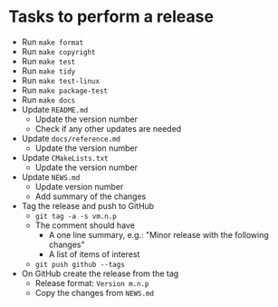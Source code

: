 # Tasks to perform a release

- Run `make format`
- Run `make copyright`
- Run `make test`
- Run `make tidy`
- Run `make test-linux`
- Run `make package-test`
- Run `make docs`
- Update `README.md`
  - Update the version number
  - Check if any other updates are needed
- Update `docs/reference.md`
  - Update the version number
- Update `CMakeLists.txt`
  - Update the version number
- Update `NEWS.md`
  - Update version number
  - Add summary of the changes
- Tag the release and push to GitHub
  - `git tag -a -s vm.n.p`
  - The comment should have
    - A one line summary, e.g.: "Minor release with the following changes"
    - A list of items of interest
  - `git push github --tags`
- On GitHub create the release from the tag
  - Release format: `Version m.n.p`
  - Copy the changes from `NEWS.md`
